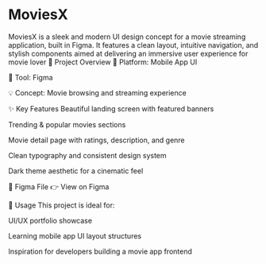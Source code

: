 # MoviesX
MoviesX is a sleek and modern UI design concept for a movie streaming application, built in Figma. It features a clean layout, intuitive navigation, and stylish components aimed at delivering an immersive user experience for movie lover
📁 Project Overview
📱 Platform: Mobile App UI

🎨 Tool: Figma

💡 Concept: Movie browsing and streaming experience

✨ Key Features
Beautiful landing screen with featured banners

Trending & popular movies sections

Movie detail page with ratings, description, and genre

Clean typography and consistent design system

Dark theme aesthetic for a cinematic feel

🔗 Figma File
👉 View on Figma

📌 Usage
This project is ideal for:

UI/UX portfolio showcase

Learning mobile app UI layout structures

Inspiration for developers building a movie app frontend
